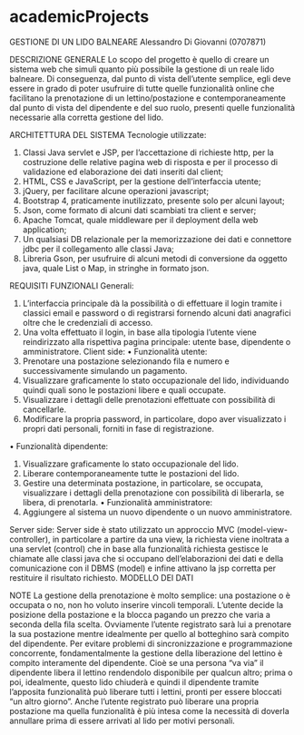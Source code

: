 # academicProjects

GESTIONE DI UN LIDO BALNEARE
Alessandro Di Giovanni (0707871)

DESCRIZIONE GENERALE
Lo scopo del progetto è quello di creare un sistema web che simuli quanto più possibile la gestione di un reale lido balneare. Di conseguenza, dal punto di vista dell’utente semplice, egli deve essere in grado di poter usufruire di tutte quelle funzionalità online che facilitano la prenotazione di un lettino/postazione e contemporaneamente dal punto di vista del dipendente e del suo ruolo, presenti quelle funzionalità necessarie alla corretta gestione del lido.

ARCHITETTURA DEL SISTEMA
Tecnologie utilizzate:
1.	Classi Java servlet e JSP, per l’accettazione di richieste http, per la costruzione delle relative pagina web di risposta e per il processo di validazione ed elaborazione dei dati inseriti dal client;
2.	HTML, CSS e JavaScript, per la gestione dell’interfaccia utente;
3.	jQuery, per facilitare alcune operazioni javascript;
4.	Bootstrap 4, praticamente inutilizzato, presente solo per alcuni layout;
5.	Json, come formato di alcuni dati scambiati tra client e server;
6.	Apache Tomcat, quale middleware per il deployment della web application;
7.	Un qualsiasi DB relazionale per la memorizzazione dei dati e connettore jdbc per il collegamento alle classi Java;
8.	Libreria Gson, per usufruire di alcuni metodi di conversione da oggetto java, quale List o Map, in stringhe in formato json.


REQUISITI FUNZIONALI
Generali:
1.	L’interfaccia principale dà la possibilità o di effettuare il login tramite i classici email e password o di registrarsi fornendo alcuni dati anagrafici oltre che le credenziali di accesso.
2.	Una volta effettuato il login, in base alla tipologia l’utente viene reindirizzato alla rispettiva pagina principale: utente base, dipendente o amministratore.
Client side:
•	Funzionalità utente:
1.	Prenotare una postazione selezionando fila e numero e successivamente simulando un pagamento.
2.	Visualizzare graficamente lo stato occupazionale del lido, individuando quindi quali sono le postazioni libere e quali occupate.
3.	Visualizzare i dettagli delle prenotazioni effettuate con possibilità di cancellarle.
4.	Modificare la propria password, in particolare, dopo aver visualizzato i propri dati personali, forniti in fase di registrazione.

•	Funzionalità dipendente:
1.	Visualizzare graficamente lo stato occupazionale del lido.
2.	Liberare contemporaneamente tutte le postazioni del lido.
3.	Gestire una determinata postazione, in particolare, se occupata, visualizzare i dettagli della prenotazione con possibilità di liberarla, se libera, di prenotarla.
•	Funzionalità amministratore:
1.	Aggiungere al sistema un nuovo dipendente o un nuovo amministratore.

Server side:
Server side è stato utilizzato un approccio MVC (model-view-controller), in particolare a partire da una view, la richiesta viene inoltrata a una servlet (control) che in base alla funzionalità richiesta gestisce le chiamate alle classi java che si occupano dell’elaborazioni dei dati e della comunicazione con il DBMS (model) e infine attivano la jsp corretta per restituire il risultato richiesto.
MODELLO DEI DATI
 

NOTE
La gestione della prenotazione è molto semplice: una postazione o è occupata o no, non ho voluto inserire vincoli temporali.
L’utente decide la posizione della postazione e la blocca pagando un prezzo che varia a seconda della fila scelta. Ovviamente l’utente registrato sarà lui a prenotare la sua postazione mentre idealmente per quello al botteghino sarà compito del dipendente.
Per evitare problemi di sincronizzazione e programmazione concorrente, fondamentalmente la gestione della liberazione del lettino è compito interamente del dipendente. Cioè se una persona “va via” il dipendente libera il lettino rendendolo disponibile per qualcun altro; prima o poi, idealmente, questo lido chiuderà e quindi il dipendente tramite l’apposita funzionalità può liberare tutti i lettini, pronti per essere bloccati “un altro giorno”. Anche l’utente registrato può liberare una propria postazione ma quella funzionalità è più intesa come la necessità di doverla annullare prima di essere arrivati al lido per motivi personali.
